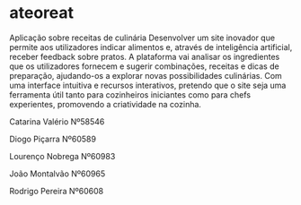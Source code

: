 # ateoreat

Aplicação sobre receitas de culinária
Desenvolver um site inovador que permite aos utilizadores indicar alimentos e, através de inteligência artificial, receber feedback sobre pratos. A plataforma vai analisar os ingredientes que os utilizadores fornecem e sugerir combinações, receitas e dicas de preparação, ajudando-os a explorar novas possibilidades culinárias. Com uma interface intuitiva e recursos interativos, pretendo que o site seja uma ferramenta útil tanto para cozinheiros iniciantes como para chefs experientes, promovendo a criatividade na cozinha.

Catarina Valério Nº58546

Diogo Piçarra Nº60589

Lourenço Nobrega Nº60983

João Montalvão Nº60965

Rodrigo Pereira Nº60608


